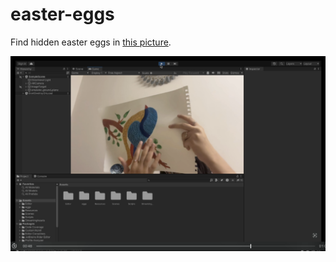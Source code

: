 # easter-eggs
Find hidden easter eggs in [this picture](https://github.com/riyasachdeva04/easter-eggs/blob/main/bird.jpg).

![](https://github.com/riyasachdeva04/easter-eggs/blob/main/example.png)
